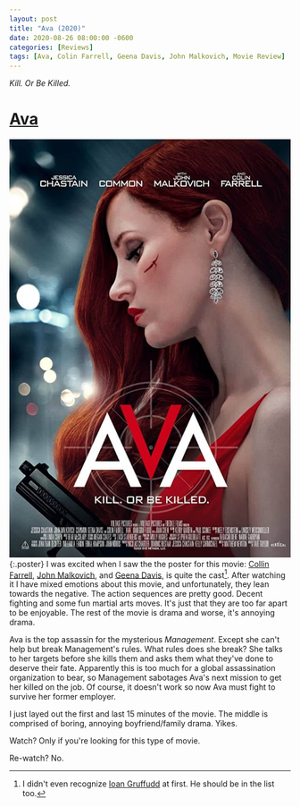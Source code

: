 ```yaml
---
layout: post
title: "Ava (2020)"
date: 2020-08-26 08:00:00 -0600
categories: [Reviews]
tags: [Ava, Colin Farrell, Geena Davis, John Malkovich, Movie Review]
---
```


*Kill. Or Be Killed.*

# [Ava]([https://www.imdb.com/title/tt8784956/])

![Ava (2020) poster](/assets/2020/08/ava-2020.jpg){:.poster} I was excited when I saw the the poster for this movie: [Collin Farrell](https://www.imdb.com/name/nm0268199/), [John Malkovich](https://www.imdb.com/name/nm0000518/), and [Geena Davis](https://www.imdb.com/name/nm0000133/), is quite the cast[^1]. After watching it I have mixed emotions about this movie, and unfortunately, they lean towards the negative. The action sequences are pretty good. Decent fighting and some fun martial arts moves. It's just that they are too far apart to be enjoyable. The rest of the movie is drama and worse, it's annoying drama.

Ava is the top assassin for the mysterious *Management*. Except she can't help but break Management's rules. What rules does she break? She talks to her targets before she kills them and asks them what they've done to deserve their fate. Apparently this is too much for a global assassination organization to bear, so Management sabotages Ava's next mission to get her killed on the job. Of course, it doesn't work so now Ava must fight to survive her former employer.

I just layed out the first and last 15 minutes of the movie. The middle is comprised of boring, annoying boyfriend/family drama. Yikes.

Watch? Only if you're looking for this type of movie.

Re-watch? No.

[^1]: I didn't even recognize [Ioan Gruffudd](https://www.imdb.com/name/nm0344435/) at first. He should be in the list too.

